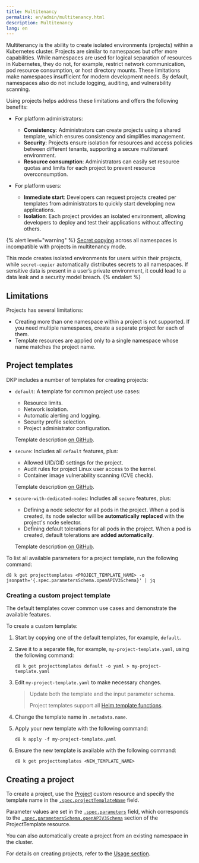 ```yaml
---
title: Multitenancy
permalink: en/admin/multitenancy.html
description: Multitenancy
lang: en
---
```


Multitenancy is the ability to create isolated environments (projects) within a Kubernetes cluster.
Projects are similar to namespaces but offer more capabilities.
While namespaces are used for logical separation of resources in Kubernetes,
they do not, for example, restrict network communication, pod resource consumption, or host directory mounts.
These limitations make namespaces insufficient for modern development needs.
By default, namespaces also do not include logging, auditing, and vulnerability scanning.

Using projects helps address these limitations and offers the following benefits:

* For platform administrators:
  * **Consistency**: Administrators can create projects using a shared template,
  which ensures consistency and simplifies management.
  * **Security**: Projects ensure isolation for resources and access policies between different tenants,
  supporting a secure multitenant environment.
  * **Resource consumption**: Administrators can easily set resource quotas and limits for each project
  to prevent resource overconsumption.

* For platform users:
  * **Immediate start**: Developers can request projects created per templates from administrators
  to quickly start developing new applications.
  * **Isolation**: Each project provides an isolated environment,
  allowing developers to deploy and test their applications without affecting others.

{% alert level="warning" %}
[Secret copying](modules/secret-copier) across all namespaces is incompatible with projects in multitenancy mode.

This mode creates isolated environments for users within their projects,
while `secret-copier` automatically distributes secrets to all namespaces.
If sensitive data is present in a user’s private environment,
it could lead to a data leak and a security model breach.
{% endalert %}

## Limitations

Projects has several limitations:

- Creating more than one namespace within a project is not supported. If you need multiple namespaces, create a separate project for each of them.
- Template resources are applied only to a single namespace whose name matches the project name.

## Project templates

DKP includes a number of templates for creating projects:

* `default`: A template for common project use cases:
  * Resource limits.
  * Network isolation.
  * Automatic alerting and logging.
  * Security profile selection.
  * Project administrator configuration.

  Template description [on GitHub](https://github.com/deckhouse/deckhouse/blob/main/modules/160-multitenancy-manager/images/multitenancy-manager/src/templates/default.yaml).

* `secure`: Includes all `default` features, plus:
  * Allowed UID/GID settings for the project.
  * Audit rules for project Linux user access to the kernel.
  * Container image vulnerability scanning (CVE check).

  Template description [on GitHub](https://github.com/deckhouse/deckhouse/blob/main/modules/160-multitenancy-manager/images/multitenancy-manager/src/templates/secure.yaml).

* `secure-with-dedicated-nodes`: Includes all `secure` features, plus:
  * Defining a node selector for all pods in the project.
  When a pod is created, its node selector will be **automatically replaced** with the project's node selector.
  * Defining default tolerations for all pods in the project.
  When a pod is created, default tolerations are **added automatically**.

  Template description [on GitHub](https://github.com/deckhouse/deckhouse/blob/main/modules/160-multitenancy-manager/images/multitenancy-manager/src/templates/secure-with-dedicated-nodes.yaml).

To list all available parameters for a project template, run the following command:

```shell
d8 k get projecttemplates <PROJECT_TEMPLATE_NAME> -o jsonpath='{.spec.parametersSchema.openAPIV3Schema}' | jq
```

### Creating a custom project template

The default templates cover common use cases and demonstrate the available features.

To create a custom template:

1. Start by copying one of the default templates, for example, `default`.
2. Save it to a separate file, for example, `my-project-template.yaml`, using the following command:

   ```shell
   d8 k get projecttemplates default -o yaml > my-project-template.yaml
   ```

3. Edit `my-project-template.yaml` to make necessary changes.

   > Update both the template and the input parameter schema.
   >
   > Project templates support all [Helm template functions](https://helm.sh/docs/chart_template_guide/function_list/).

4. Change the template name in `.metadata.name`.
5. Apply your new template with the following command:

   ```shell
   d8 k apply -f my-project-template.yaml
   ```

6. Ensure the new template is available with the following command:

   ```shell
   d8 k get projecttemplates <NEW_TEMPLATE_NAME>
   ```

## Creating a project

To create a project, use the [Project](cr.html#project) custom resource
and specify the template name in the [`.spec.projectTemplateName`](cr.html#project-v1alpha2-spec-projecttemplatename) field.

Parameter values are set in the [`.spec.parameters`](cr.html#project-v1alpha2-spec-parameters) field,
which corresponds to the [`.spec.parametersSchema.openAPIV3Schema`](cr.html#projecttemplate-v1alpha1-spec-parametersschema-openapiv3schema) section of the ProjectTemplate resource.

You can also automatically create a project from an existing namespace in the cluster.

For details on creating projects, refer to the [Usage section](../user/multitenancy.html).
